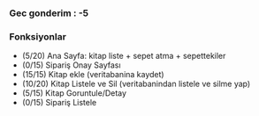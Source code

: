 
### Gec gonderim : -5

### Fonksiyonlar
- (5/20) Ana Sayfa: kitap liste + sepet atma + sepettekiler
- (0/15) Sipariş Onay Sayfası
- (15/15) Kitap ekle (veritabanina kaydet)
- (10/20) Kitap Listele ve Sil (veritabanindan listele ve silme yap)
- (5/15) Kitap Goruntule/Detay
- (0/15) Sipariş Listele